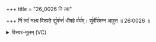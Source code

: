 +++
title = "26_0026 नि त्वा"

+++
नि꣡ त्वा꣢ नक्ष्य विश्पते द्यु꣣म꣡न्तं꣢ धीमहे व꣣य꣢म्। सु꣣वी꣡र꣢मग्न आहुत ॥ 26:0026 ॥

<details><summary>विस्वर-मूलम् (VC)</summary>

नि त्वा नक्ष्य विश्पते द्युमन्तं धीमहे वयम् । सुवीरमग्न आहुत ॥२६॥
</details>